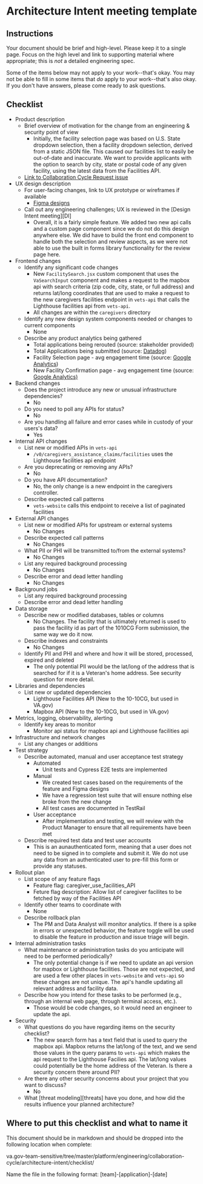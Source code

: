 # Architecture Intent meeting template

## Instructions

Your document should be brief and high-level. Please keep it to a single page. Focus on the high level and link to supporting material where appropriate; this is _not_ a detailed engineering spec.

Some of the items below may not apply to your work--that's okay. You may not be able to fill in some items that _do_ apply to your work--that's also okay. If you don't have answers, please come ready to ask questions.

## Checklist

- Product description
  - Brief overview of motivation for the change from an engineering & security point of view
    - Initially, the facility selection page was based on U.S. State dropdown selection, then a facility dropdown selection, derived from a static JSON file. This caused our facilities list to easily be out-of-date and inaccurate. We want to provide applicants with the option to search by city, state or postal code of any given facility, using the latest data from the Facilities API.
  - [Link to Collaboration Cycle Request issue](https://github.com/department-of-veterans-affairs/va.gov-team/issues/51980)
- UX design description
  - For user-facing changes, link to UX prototype or wireframes if available
    - [Figma designs](https://www.figma.com/design/TxXD5bGUOhbHHWLb85GPjK/10-10CG?node-id=2478-18708&node-type=SECTION&t=LIbnyXIFEnPa5jZz-0)
  - Call out any engineering challenges; UX is reviewed in the [Design Intent meeting][DI]
    - Overall, it is a fairly simple feature. We added two new api calls and a custom page component since we do not do this design anywhere else. We did have to build the front end component to handle both the selection and review aspects, as we were not able to use the built in forms library functionality for the review page here.
- Frontend changes
  - Identify any significant code changes
    - New `FacilitySearch.jsx` custom component that uses the `VaSearchInput` component and makes a request to the mapbox api with search criteria (zip code, city, state, or full address) and returns lat/long coordinates that are used to make a request to the new caregivers facilities endpoint in `vets-api` that calls the Lighthouse facilities api from `vets-api`.
    - All changes are within the `caregivers` directory
  - Identify any new design system components needed or changes to current components
    - None
  - Describe any product analytics being gathered
    - Total applications being rerouted (source: stakeholder provided)
    - Total Applications being submitted (source: [Datadog](https://vagov.ddog-gov.com/dashboard/p5g-fys-epz/1010-health-apps?fromUser=false&fullscreen_end_ts=1730229097128&fullscreen_paused=false&fullscreen_refresh_mode=sliding&fullscreen_section=overview&fullscreen_start_ts=1730225497128&fullscreen_widget=1652960129845848&refresh_mode=sliding&from_ts=1730224696206&to_ts=1730228296206&live=true))
    - Facility Selection page - avg engagement time (source: [Google Analytics](https://analytics.google.com/analytics/web/#/analysis/p419143770/edit/8un9wi5nSN-WZ-KqWHHBPA))
    - New Facility Confirmation page - avg engagement time (source: [Google Analytics)](https://analytics.google.com/analytics/web/#/analysis/p419143770/edit/8un9wi5nSN-WZ-KqWHHBPA)
- Backend changes
  - Does the project introduce any new or unusual infrastructure dependencies?
    - No
  - Do you need to poll any APIs for status?
    - No
  - Are you handling all failure and error cases while in custody of your users's data?
    - Yes
- Internal API changes
  - List new or modified APIs in `vets-api`
    - `/v0/caregivers_assistance_claims/facilities` uses the Lighthouse facilities api endpoint
  - Are you deprecating or removing any APIs?
    - No
  - Do you have API documentation?
    - No, the only change is a new endpoint in the caregivers controller.
  - Describe expected call patterns
    - `vets-website` calls this endpoint to receive a list of paginated facilities
- External API changes
  - List new or modified APIs for upstream or external systems
    - No Changes
  - Describe expected call patterns
    - No Changes
  - What PII or PHI will be transmitted to/from the external systems?
    - No Changes
  - List any required background processing
    - No Changes
  - Describe error and dead letter handling
    - No Changes
- Background jobs
  - List any required background processing
  - Describe error and dead letter handling
- Data storage
  - Describe new or modified databases, tables or columns
    - No Changes. The facility that is ultimately returned is used to pass the facility id as part of the 1010CG Form submission, the same way we do it now.
  - Describe indexes and constraints
    - No Changes
  - Identify PII and PHI and where and how it will be stored, processed, expired and deleted
    - The only potential PII would be the lat/long of the address that is searched for if it is a Veteran's home address. See security question for more detail.
- Libraries and dependencies
  - List new or updated dependencies
    - Lighthouse Facilities API (New to the 10-10CG, but used in VA.gov)
    - Mapbox API (New to the 10-10CG, but used in VA.gov)
- Metrics, logging, observability, alerting
  - Identify key areas to monitor
    - Monitor api status for mapbox api and Lighthouse facilities api
- Infrastructure and network changes
  - List any changes or additions
- Test strategy
  - Describe automated, manual and user acceptance test strategy
    - Automated
      - Unit tests and Cypress E2E tests are implemented
    - Manual
      - We created test cases based on the requirements of the feature and Figma designs
      - We have a regression test suite that will ensure nothing else broke from the new change
      - All test cases are documented in TestRail
    - User acceptance
      - After implementation and testing, we will review with the Product Manager to ensure that all requirements have been met
  - Describe required test data and test user accounts
    - This is an aunauthenticated form, meaning that a user does not need to be signed in to complete and submit it. We do not use any data from an authenticated user to pre-fill this form or provide any statuses.
- Rollout plan
  - List scope of any feature flags
    - Feature flag: caregiver_use_facilities_API
    - Feture flag description: Allow list of caregiver facilites to be fetched by way of the Facilities API
  - Identify other teams to coordinate with
    - None
  - Describe rollback plan
    - The PM and Data Analyst will monitor analytics. If there is a spike in errors or unexpected behavior, the feature toggle will be used to disable the feature in production and issue triage will begin.
- Internal administration tasks
  - What maintenance or administration tasks do you anticipate will need to be performed periodically?
    - The only potential change is if we need to update an api version for mapbox or Lighthouse facilities. Those are not expected, and are used a few other places in `vets-website` and `vets-api` so these changes are not unique. The api's handle updating all relevant address and facility data.
  - Describe how you intend for these tasks to be performed (e.g., through an internal web page, through terminal access, etc.).
    - Those would be code changes, so it would need an engineer to update the api.
- Security
  - What questions do you have regarding items on the security checklist?
    - The new search form has a text field that is used to query the mapbox api. Mapbox returns the lat/long of the text, and we send those values in the query params to `vets-api` which makes the api request to the Lighthouse Facilies api. The lat/long values could potentially be the home address of the Veteran. Is there a security concern there around PII?
  - Are there any other security concerns about your project that you want to discuss?
    - No
  - What [threat modeling][threats] have you done, and how did the results influence your planned architecture?

## Where to put this checklist and what to name it

This document should be in markdown and should be dropped into the following location when complete:

va.gov-team-sensitive/tree/master/platform/engineering/collaboration-cycle/architecture-intent/checklist/

Name the file in the following format:
[team]-[application]-[date]
